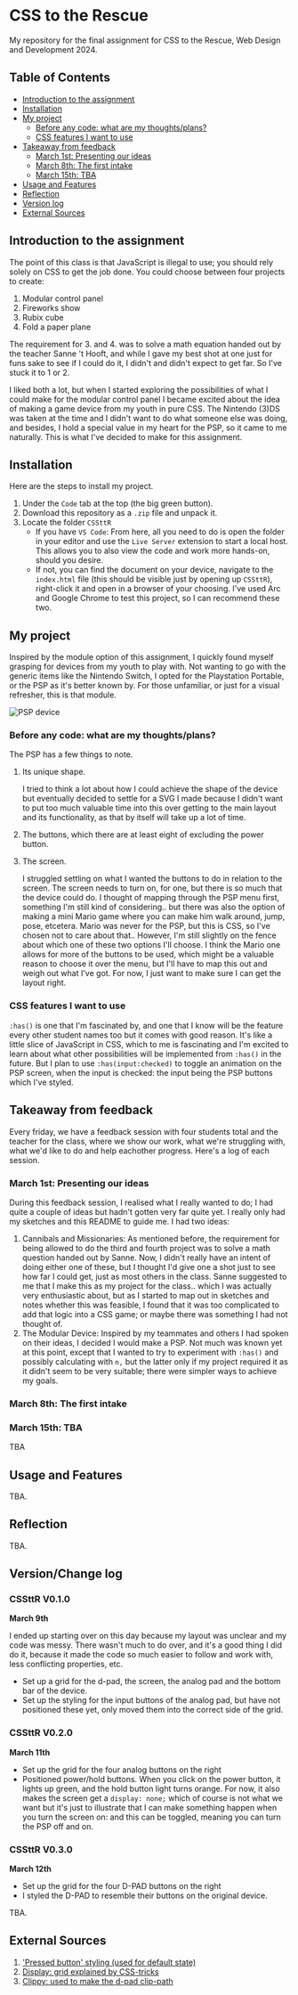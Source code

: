 # CSS to the Rescue

My repository for the final assignment for CSS to the Rescue, Web Design and Development 2024.

## Table of Contents

-   [Introduction to the assignment](#introduction-to-the-assignment)
-   [Installation](#installation)
-   [My project](#my-project)
    -   [Before any code: what are my thoughts/plans?](#before-any-code-what-are-my-thoughtsplans)
    -   [CSS features I want to use](#css-features-i-want-to-use)
-   [Takeaway from feedback](#takeaway-from-feedback)
    -   [March 1st: Presenting our ideas](#march-1st-presenting-our-ideas)
    -   [March 8th: The first intake](#march-8th-the-first-intake)
    -   [March 15th: TBA](#march-15th-tba)
-   [Usage and Features](#usage-and-features)
-   [Reflection](#Reflection)
-   [Version log](#versionchange-log)
-   [External Sources](#external-sources)

## Introduction to the assignment

The point of this class is that JavaScript is illegal to use; you should rely solely on CSS to get the job done. You could choose between four projects to create:

1. Modular control panel
2. Fireworks show
3. Rubix cube
4. Fold a paper plane

The requirement for 3. and 4. was to solve a math equation handed out by the teacher Sanne 't Hooft, and while I gave my best shot at one just for funs sake to see if I could do it, I didn't and didn't expect to get far. So I've stuck it to 1 or 2.

I liked both a lot, but when I started exploring the possibilities of what I could make for the modular control panel I became excited about the idea of making a game device from my youth in pure CSS. The Nintendo (3)DS was taken at the time and I didn't want to do what someone else was doing, and besides, I hold a special value in my heart for the PSP, so it came to me naturally. This is what I've decided to make for this assignment.

## Installation

Here are the steps to install my project.

1. Under the `Code` tab at the top (the big green button).
2. Download this repository as a `.zip` file and unpack it.
3. Locate the folder `CSSttR`
    - If you have `VS Code`: From here, all you need to do is open the folder in your editor and use the `Live Server` extension to start a local host. This allows you to also view the code and work more hands-on, should you desire.
    - If not, you can find the document on your device, navigate to the `index.html` file (this should be visible just by opening up `CSSttR`), right-click it and open in a browser of your choosing. I've used Arc and Google Chrome to test this project, so I can recommend these two.

## My project

Inspired by the module option of this assignment, I quickly found myself grasping for devices from my youth to play with. Not wanting to go with the generic items like the Nintendo Switch, I opted for the Playstation Portable, or the PSP as it's better known by. For those unfamiliar, or just for a visual refresher, this is that module.

![PSP device](https://images.versus.io/objects/sony-psp-3000.front.variety.1591878256408.jpg)

### Before any code: what are my thoughts/plans?

The PSP has a few things to note.

1. Its unique shape.

    I tried to think a lot about how I could achieve the shape of the device but eventually decided to settle for a SVG I made because I didn't want to put too much valuable time into this over getting to the main layout and its functionality, as that by itself will take up a lot of time.

2. The buttons, which there are at least eight of excluding the power button.
3. The screen.

    I struggled settling on what I wanted the buttons to do in relation to the screen. The screen needs to turn on, for one, but there is so much that the device could do. I thought of mapping through the PSP menu first, something I'm still kind of considering.. but there was also the option of making a mini Mario game where you can make him walk around, jump, pose, etcetera. Mario was never for the PSP, but this is CSS, so I've chosen not to care about that.. However, I'm still slightly on the fence about which one of these two options I'll choose. I think the Mario one allows for more of the buttons to be used, which might be a valuable reason to choose it over the menu, but I'll have to map this out and weigh out what I've got. For now, I just want to make sure I can get the layout right.

### CSS features I want to use

`:has()` is one that I'm fascinated by, and one that I know will be the feature every other student names too but it comes with good reason. It's like a little slice of JavaScript in CSS, which to me is fascinating and I'm excited to learn about what other possibilities will be implemented from `:has()` in the future. But I plan to use `:has(input:checked)` to toggle an animation on the PSP screen, when the input is checked: the input being the PSP buttons which I've styled.

## Takeaway from feedback

Every friday, we have a feedback session with four students total and the teacher for the class, where we show our work, what we're struggling with, what we'd like to do and help eachother progress. Here's a log of each session.

### March 1st: Presenting our ideas

During this feedback session, I realised what I really wanted to do; I had quite a couple of ideas but hadn't gotten very far quite yet. I really only had my sketches and this README to guide me. I had two ideas:

1. Cannibals and Missionaries: As mentioned before, the requirement for being allowed to do the third and fourth project was to solve a math question handed out by Sanne. Now, I didn't really have an intent of doing either one of these, but I thought I'd give one a shot just to see how far I could get, just as most others in the class. Sanne suggested to me that I make this as my project for the class.. which I was actually very enthusiastic about, but as I started to map out in sketches and notes whether this was feasible, I found that it was too complicated to add that logic into a CSS game; or maybe there was something I had not thought of.
2. The Modular Device: Inspired by my teammates and others I had spoken on their ideas, I decided I would make a PSP. Not much was known yet at this point, except that I wanted to try to experiment with `:has()` and possibly calculating with `n,` but the latter only if my project required it as it didn't seem to be very suitable; there were simpler ways to achieve my goals.

### March 8th: The first intake

### March 15th: TBA

TBA

## Usage and Features

TBA.

## Reflection

TBA.

## Version/Change log

### CSSttR V0.1.0

**March 9th**

I ended up starting over on this day because my layout was unclear and my code was messy. There wasn't much to do over, and it's a good thing I did do it, because it made the code so much easier to follow and work with, less conflicting properties, etc.

-   Set up a grid for the d-pad, the screen, the analog pad and the bottom bar of the device.
-   Set up the styling for the input buttons of the analog pad, but have not positioned these yet, only moved them into the correct side of the grid.

### CSSttR V0.2.0

**March 11th**

-   Set up the grid for the four analog buttons on the right
-   Positioned power/hold buttons. When you click on the power button, it lights up green, and the hold button light turns orange. For now, it also makes the screen get a `display: none;` which of course is not what we want but it's just to illustrate that I can make something happen when you turn the screen on: and this can be toggled, meaning you can turn the PSP off and on.

### CSSttR V0.3.0

**March 12th**

-   Set up the grid for the four D-PAD buttons on the right
-   I styled the D-PAD to resemble their buttons on the original device.

TBA.

## External Sources

1. ['Pressed button' styling (used for default state)](https://stackoverflow.com/questions/38377062/how-to-make-html-button-look-pressed-in-using-css)
2. [Display: grid explained by CSS-tricks](https://css-tricks.com/snippets/css/complete-guide-grid/)
3. [Clippy: used to make the d-pad clip-path](https://bennettfeely.com/clippy/)
